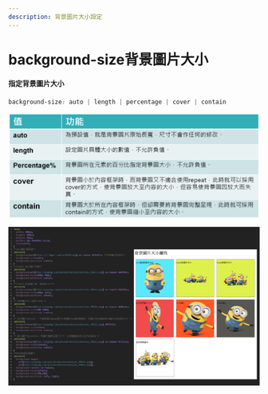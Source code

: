 ```yaml
---
description: 背景圖片大小設定
---
```


# background-size背景圖片大小

#### 指定背景圖片大小

```css
background-size: auto | length | percentage | cover | contain
```

![](../.gitbook/assets/image%20%2811%29.png)

![](../.gitbook/assets/b03.jpg)

